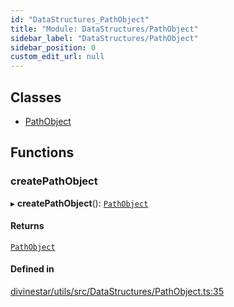 ```yaml
---
id: "DataStructures_PathObject"
title: "Module: DataStructures/PathObject"
sidebar_label: "DataStructures/PathObject"
sidebar_position: 0
custom_edit_url: null
---
```


## Classes

- [PathObject](../classes/DataStructures_PathObject.PathObject.md)

## Functions

### createPathObject

▸ **createPathObject**(): [`PathObject`](../classes/DataStructures_PathObject.PathObject.md)

#### Returns

[`PathObject`](../classes/DataStructures_PathObject.PathObject.md)

#### Defined in

[divinestar/utils/src/DataStructures/PathObject.ts:35](https://github.com/lucasdamianjohnson/DivineVoxelEngine/blob/596fa7391478620ed460dfb4856ff0a763b91c49/divinestar/utils/src/DataStructures/PathObject.ts#L35)
